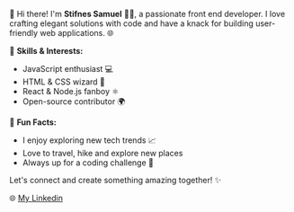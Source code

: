 👋 Hi there! I'm **Stifnes Samuel** 🧑‍💻, a passionate front end developer. I love crafting elegant solutions with code and have a knack for building user-friendly web applications. 🌐

🚀 **Skills & Interests:**
- JavaScript enthusiast 💻
- HTML & CSS wizard 🎨
- React & Node.js fanboy ⚛️
- Open-source contributor 🌍

🔧 **Fun Facts:**
- I enjoy exploring new tech trends 📈
- Love to travel, hike and explore new places
- Always up for a coding challenge 💪

Let's connect and create something amazing together! ✨

🌐 [My Linkedin](https://www.linkedin.com/in/stifnes-samuel-357300102/)
